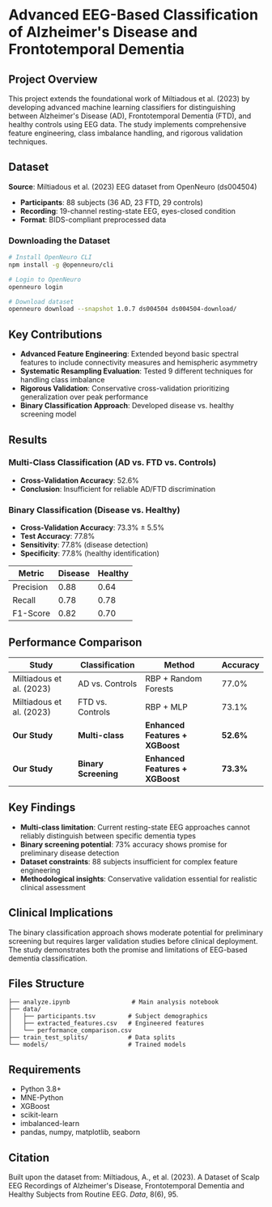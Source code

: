 # Advanced EEG-Based Classification of Alzheimer's Disease and Frontotemporal Dementia

## Project Overview

This project extends the foundational work of Miltiadous et al. (2023) by developing advanced machine learning classifiers for distinguishing between Alzheimer's Disease (AD), Frontotemporal Dementia (FTD), and healthy controls using EEG data. The study implements comprehensive feature engineering, class imbalance handling, and rigorous validation techniques.

## Dataset

**Source**: Miltiadous et al. (2023) EEG dataset from OpenNeuro (ds004504)
- **Participants**: 88 subjects (36 AD, 23 FTD, 29 controls)
- **Recording**: 19-channel resting-state EEG, eyes-closed condition
- **Format**: BIDS-compliant preprocessed data

### Downloading the Dataset

```bash
# Install OpenNeuro CLI
npm install -g @openneuro/cli

# Login to OpenNeuro
openneuro login

# Download dataset
openneuro download --snapshot 1.0.7 ds004504 ds004504-download/
```

## Key Contributions

- **Advanced Feature Engineering**: Extended beyond basic spectral features to include connectivity measures and hemispheric asymmetry
- **Systematic Resampling Evaluation**: Tested 9 different techniques for handling class imbalance
- **Rigorous Validation**: Conservative cross-validation prioritizing generalization over peak performance
- **Binary Classification Approach**: Developed disease vs. healthy screening model

## Results

### Multi-Class Classification (AD vs. FTD vs. Controls)
- **Cross-Validation Accuracy**: 52.6%
- **Conclusion**: Insufficient for reliable AD/FTD discrimination

### Binary Classification (Disease vs. Healthy)
- **Cross-Validation Accuracy**: 73.3% ± 5.5%
- **Test Accuracy**: 77.8%
- **Sensitivity**: 77.8% (disease detection)
- **Specificity**: 77.8% (healthy identification)

| Metric | Disease | Healthy |
|--------|---------|---------|
| Precision | 0.88 | 0.64 |
| Recall | 0.78 | 0.78 |
| F1-Score | 0.82 | 0.70 |

## Performance Comparison

| Study | Classification | Method | Accuracy |
|-------|---------------|--------|----------|
| Miltiadous et al. (2023) | AD vs. Controls | RBP + Random Forests | 77.0% |
| Miltiadous et al. (2023) | FTD vs. Controls | RBP + MLP | 73.1% |
| **Our Study** | **Multi-class** | **Enhanced Features + XGBoost** | **52.6%** |
| **Our Study** | **Binary Screening** | **Enhanced Features + XGBoost** | **73.3%** |

## Key Findings

- **Multi-class limitation**: Current resting-state EEG approaches cannot reliably distinguish between specific dementia types
- **Binary screening potential**: 73% accuracy shows promise for preliminary disease detection
- **Dataset constraints**: 88 subjects insufficient for complex feature engineering
- **Methodological insights**: Conservative validation essential for realistic clinical assessment

## Clinical Implications

The binary classification approach shows moderate potential for preliminary screening but requires larger validation studies before clinical deployment. The study demonstrates both the promise and limitations of EEG-based dementia classification.

## Files Structure

```
├── analyze.ipynb                 # Main analysis notebook
├── data/
│   ├── participants.tsv         # Subject demographics
│   ├── extracted_features.csv   # Engineered features
│   └── performance_comparison.csv
├── train_test_splits/           # Data splits
└── models/                      # Trained models
```

## Requirements

- Python 3.8+
- MNE-Python
- XGBoost
- scikit-learn
- imbalanced-learn
- pandas, numpy, matplotlib, seaborn

## Citation

Built upon the dataset from:
Miltiadous, A., et al. (2023). A Dataset of Scalp EEG Recordings of Alzheimer's Disease, Frontotemporal Dementia and Healthy Subjects from Routine EEG. *Data*, 8(6), 95.
